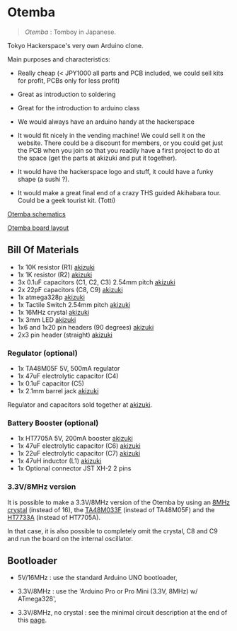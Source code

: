 # Otemba

> _Otemba_ : Tomboy in Japanese.


Tokyo Hackerspace's very own Arduino clone.

Main purposes and characteristics:

* Really cheap (< JPY1000 all parts and PCB included, we could sell kits for profit, PCBs only for less profit)

* Great as introduction to soldering

* Great for the introduction to arduino class

* We would always have an arduino handy at the hackerspace

* It would fit nicely in the vending machine! We could sell it on the website. There could be a discount for members, or you could get just the PCB when you join so that you readily have a first project to do at the space (get the parts at akizuki and put it together).

* It would have the hackerspace logo and stuff, it could have a funky shape (a sushi ?).

* It would make a great final end of a crazy THS guided Akihabara tour. Could be a geek tourist kit. (Totti)

[Otemba schematics](https://github.com/TokyoHackerspace/Otemba/raw/master/Otemba_sch.png)

[Otemba board layout](https://github.com/TokyoHackerspace/Otemba/raw/master/Otemba_brd.png)

## Bill Of Materials

* 1x 10K resistor (R1) [akizuki](http://akizukidenshi.com/catalog/g/gR-25103/)
* 1x 1K resistor (R2) [akizuki](http://akizukidenshi.com/catalog/g/gR-25102/)
* 3x 0.1uF capacitors (C1, C2, C3) 2.54mm pitch [akizuki](http://akizukidenshi.com/catalog/g/gP-00090/)
* 2x 22pF capacitors (C8, C9) [akizuki](http://akizukidenshi.com/catalog/g/gP-04060/)
* 1x atmega328p [akizuki](http://akizukidenshi.com/catalog/g/gI-03142/)
* 1x Tactile Switch 2.54mm pitch [akizuki](http://akizukidenshi.com/catalog/g/gP-03652/)
* 1x 16MHz crystal [akizuki](http://akizukidenshi.com/catalog/g/gP-00545/)
* 1x 3mm LED [akizuki](http://akizukidenshi.com/catalog/g/gI-04113/)
* 1x6 and 1x20 pin headers (90 degrees) [akizuki](http://akizukidenshi.com/catalog/g/gC-01627/)
* 2x3 pin header (straight) [akizuki](http://akizukidenshi.com/catalog/g/gC-00082/)


### Regulator (optional)

* 1x TA48M05F 5V, 500mA regulator
* 1x 47uF electrolytic capacitor (C4) 
* 1x 0.1uF capacitor (C5)
* 1x 2.1mm barrel jack [akizuki](http://akizukidenshi.com/catalog/g/gC-00077/)

Regulator and capacitors sold together at [akizuki](http://akizukidenshi.com/catalog/g/gI-00451/).

### Battery Booster (optional)

* 1x HT7705A 5V, 200mA booster [akizuki](http://akizukidenshi.com/catalog/g/gI-02800/)
* 1x 47uF electrolytic capacitor (C6) [akizuki](http://akizukidenshi.com/catalog/g/gP-03120/)
* 1x 22uF electrolytic capacitor (C7) [akizuki](http://akizukidenshi.com/catalog/g/gP-03177/)
* 1x 47uH inductor (L1) [akizuki](http://akizukidenshi.com/catalog/g/gP-03965/)
* 1x Optional connector JST XH-2 2 pins

### 3.3V/8MHz version

It is possible to make a 3.3V/8MHz version of the Otemba by using an 
[8MHz crystal](http://akizukidenshi.com/catalog/g/gP-00541/) (instead of 16), the
[TA48M033F](http://akizukidenshi.com/catalog/g/gI-00538/) (instead of TA48M05F)
and the [HT7733A](http://akizukidenshi.com/catalog/g/gI-02799/) (instead of
HT7705A).

In that case, it is also possible to completely omit the crystal, C8 and C9 and run the board on the internal oscillator.

## Bootloader

* 5V/16MHz : use the standard Arduino UNO bootloader,

* 3.3V/8MHz : use the 'Arduino Pro or Pro Mini (3.3V, 8MHz) w/ ATmega328',

* 3.3V/8MHz, no crystal : see the minimal circuit description at the end of this [page](http://arduino.cc/en/Tutorial/ArduinoToBreadboard).
